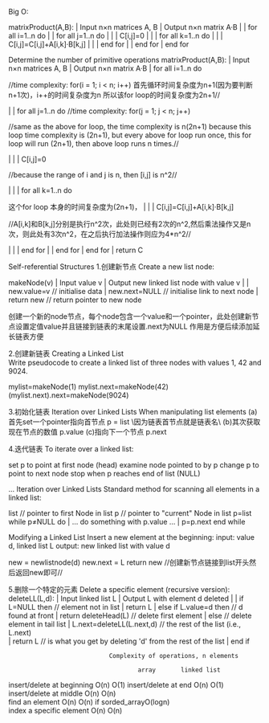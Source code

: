 Big O:

matrixProduct(A,B):
|  Input  n×n matrices A, B
|  Output n×n matrix A·B
|
|  for all i=1..n do
|  |  for all j=1..n do
|  |  |  C[i,j]=0
|  |  |  for all k=1..n do
|  |  |     C[i,j]=C[i,j]+A[i,k]·B[k,j]
|  |  |  end for
|  |  end for
|  end for

Determine the number of primitive operations
matrixProduct(A,B):
|  Input  n×n matrices A, B
|  Output n×n matrix A·B
|  for all i=1..n do

//time complexity:
for(i = 1; i < n; i++)
首先循环时间复杂度为n+1(因为要判断n+1次)，i++的时间复杂度为n
所以该for loop的时间复杂度为2n+1//

|  |  for all j=1..n do
//time complexity:
for(j = 1; j < n; j++)

//same as the above for loop, the time complexity is n(2n+1)
because this loop time complexity is (2n+1), but every above for loop run once, this for loop will run (2n+1), then above loop runs n times.//

|  |  |  C[i,j]=0

//because the range of i and j is n, then [i,j] is n^2//

|  |  |  for all k=1..n do

这个for loop 本身的时间复杂度为(2n+1)，
|  |  |     C[i,j]=C[i,j]+A[i,k]·B[k,j]

//A[i,k]和B[k,j]分别是执行n^2次，此处则已经有2次的n^2,然后乘法操作又是n次，则此处有3次n^2，在之后执行加法操作则应为4*n^2//

|  |  |  end for
|  |  end for
|  end for
|  return C



Self-referential Structures	
1.创建新节点
Create a new list node:

makeNode(v)
|  Input  value v
|  Output new linked list node with value v
|
|  new.value=v      // initialise data
|  new.next=NULL    // initialise link to next node
|  return new       // return pointer to new node

创建一个新的node节点，每个node包含一个value和一个pointer，此处创建新节点设置定值value并且链接到链表的末尾设置.next为NULL
作用是方便后续添加延长链表方便


2.创建新链表
Creating a Linked List	
Write pseudocode to create a linked list of three nodes with values 1, 42 and 9024.

mylist=makeNode(1)
mylist.next=makeNode(42)
(mylist.next).next=makeNode(9024)


3.初始化链表
Iteration over Linked Lists	
When manipulating list elements
(a)首先set一个pointer指向首节点
p = list
\\因为链表首节点就是链表名\\
(b)其次获取现在节点的数值
p.value
(c)指向下一个节点
p.next


4.迭代链表
To iterate over a linked list:

set p to point at first node (head)
examine node pointed to by p
change p to point to next node
stop when p reaches end of list (NULL)

... Iteration over Linked Lists	
Standard method for scanning all elements in a linked list:

list  // pointer to first Node in list
p     // pointer to "current" Node in list
p=list
while p≠NULL do
|  … do something with p.value …
|  p=p.next
end while


Modifying a Linked List	
Insert a new element at the beginning:
input: value d, linked list L
output: new linked list with value d

new = newlistnode(d)
new.next = L
return new
//创建新节点链接到list开头然后返回new即可//


5.删除一个特定的元素
Delete a specific element (recursive version):
deleteLL(L,d):
|  Input  linked list L
|  Output L with element d deleted
|
|  if L=NULL then            // element not in list
|     return L
|  else if L.value=d then    // d found at front
|     return deleteHead(L)   // delete first element 
|  else                      // delete element in tail list
|     L.next=deleteLL(L.next,d) // the rest of the list (i.e., L.next)  
|     return L               // is what you get by deleting 'd' from the rest of the list
|  end if


                                Complexity of operations, n elements

                                        array	    linked list
insert/delete at beginning              O(n)         O(1)
insert/delete at end	                O(n)         O(1)
insert/delete at middle	                O(n)         O(n)   
find an element	                        O(n)         O(n)
                                if sorded_arrayO(logn)         
index a specific element	            O(n)         O(n)






